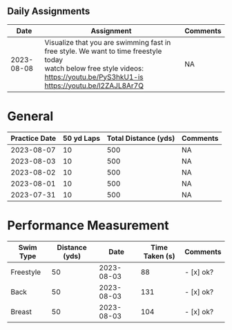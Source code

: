 ## Daily Assignments

| Date   | Assignment | Comments |
|--------------|---------------|---------------|
| 2023-08-08 | Visualize that you are swimming fast in free style. We want to time freestyle today <br> watch below free style videos: https://youtu.be/PyS3hkU1-is  <br> https://youtu.be/l2ZAJL8Ar7Q | NA |


# General

| Practice Date   | 50 yd Laps | Total Distance (yds) |  Comments | 
|--------------|---------------|---------------|---------------|
| 2023-08-07 | 10 | 500 | NA |
| 2023-08-03 | 10 | 500 | NA |
| 2023-08-02 | 10 | 500 | NA |
| 2023-08-01 | 10 | 500 | NA |
| 2023-07-31 | 10 | 500 | NA |

# Performance Measurement

| Swim Type    | Distance (yds) | Date   | Time Taken (s) | Comments | 
|--------------|---------------|---------------|----------------|-----------|
| Freestyle | 50 | 2023-08-03 | 88 | - [x] ok?
| Back | 50 | 2023-08-03 | 131 | - [x] ok?
| Breast | 50 | 2023-08-03 | 104 | - [x] ok?

